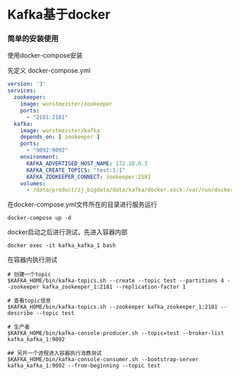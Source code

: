 Kafka基于docker 
==

### 简单的安装使用

使用docker-compose安装

先定义 docker-compose.yml

```yaml
version: '3'
services:
  zookeeper:
    image: wurstmeister/zookeeper
    ports:
      - "2181:2181"
  kafka:
    image: wurstmeister/kafka
    depends_on: [ zookeeper ]
    ports:
      - "9092:9092"
    environment:
      KAFKA_ADVERTISED_HOST_NAME: 172.18.0.3
      KAFKA_CREATE_TOPICS: "test:1:1"
      KAFKA_ZOOKEEPER_CONNECT: zookeeper:2181
    volumes:
      - /data/product/zj_bigdata/data/kafka/docker.sock:/var/run/docker.sock
```

在docker-compose.yml文件所在的目录进行服务运行

```shell
docker-compose up -d
```

docker启动之后进行测试，先进入容器内部

```shell
docker exec -it kafka_kafka_1 bash
```

在容器内执行测试

```shell
# 创建一个topic
$KAFKA_HOME/bin/kafka-topics.sh --create --topic test --partitions 4 --zookeeper kafka_zookeeper_1:2181 --replication-factor 1

# 查看topic信息
$KAFKA_HOME/bin/kafka-topics.sh --zookeeper kafka_zookeeper_1:2181 --describe --topic test

# 生产者
$KAFKA_HOME/bin/kafka-console-producer.sh --topic=test --broker-list kafka_kafka_1:9092

## 另开一个进程进入容器执行消费测试
$KAFKA_HOME/bin/kafka-console-consumer.sh --bootstrap-server kafka_kafka_1:9092 --from-beginning --topic test
```


